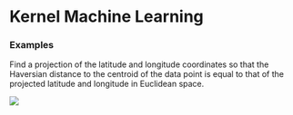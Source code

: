 # Kernel Machine Learning 

### Examples
Find a projection of the latitude and longitude coordinates so that the Haversian distance to the centroid of the data point is equal to that of the projected latitude and longitude in Euclidean space.

![](https://user-images.githubusercontent.com/21232362/39223479-53b05316-4810-11e8-8178-bec0edb48e41.png)
